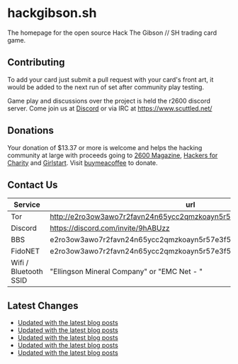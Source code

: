 # hackgibson.sh
The homepage for the open source Hack The Gibson // SH trading card game.


## Contributing

To add your card just submit a pull request with your card's front art, it would be added to the next run of set after community play testing.

Game play and discussions over the project is held the r2600 discord server. Come join us at [Discord](https://discord.com/invite/9hABUzz) or via IRC at https://www.scuttled.net/


## Donations

Your donation of $13.37 or more is welcome and helps the hacking community at large with proceeds going to [2600 Magazine](https://2600.com/), [Hackers for Charity](https://hackersforcharity.org) and [Girlstart](https://girlstart.org).  Visit [buymeacoffee](https://www.buymeacoffee.com/hackgibson.sh) to donate.


## Contact Us

Service | url
-|-
Tor | http://e2ro3ow3awo7r2favn24n65ycc2qmzkoayn5r57e3f56nvjwdcgg32ad.onion
Discord | https://discord.com/invite/9hABUzz
BBS | e2ro3ow3awo7r2favn24n65ycc2qmzkoayn5r57e3f56nvjwdcgg32ad.onion:23
FidoNET | e2ro3ow3awo7r2favn24n65ycc2qmzkoayn5r57e3f56nvjwdcgg32ad.onion:24554
Wifi / Bluetooth SSID | "Ellingson Mineral Company" or "EMC Net - <fidonet address>"

## Latest Changes
<!-- BLOG-POST-LIST:START -->
- [Updated with the latest blog posts](https://github.com/DFW2600/hackgibson.sh/commit/2581121da0c40f2caa83e953506ac66508a2aac1)
- [Updated with the latest blog posts](https://github.com/DFW2600/hackgibson.sh/commit/e36288ae64724f0d62ef805aa580aacbe59b2a7b)
- [Updated with the latest blog posts](https://github.com/DFW2600/hackgibson.sh/commit/eb76bc34606d328095faf3424fbe0172e0f3c3bf)
- [Updated with the latest blog posts](https://github.com/DFW2600/hackgibson.sh/commit/9e1456e7872cfdab6e1363c5698ade3856742976)
- [Updated with the latest blog posts](https://github.com/DFW2600/hackgibson.sh/commit/0c32bbdd4a14f6e414cde06f7a68c7c94aa17f2c)
<!-- BLOG-POST-LIST:END -->
